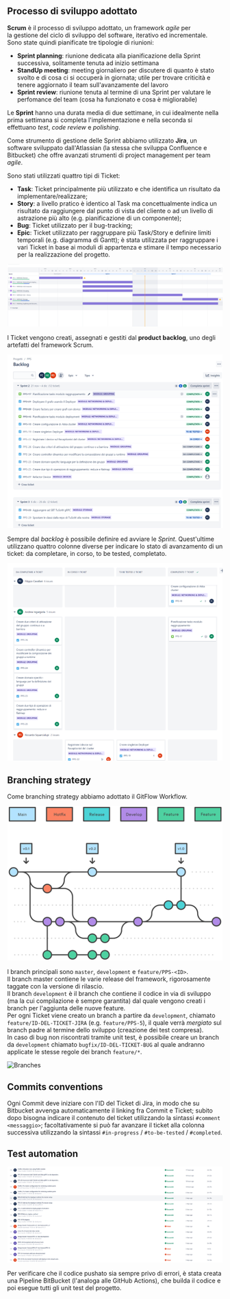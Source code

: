 ## Processo di sviluppo adottato

**Scrum** è il processo di sviluppo adottato, un framework *agile* per la gestione del ciclo di sviluppo del software, iterativo ed incrementale.
Sono state quindi pianificate tre tipologie di riunioni:
* **Sprint planning**: riunione dedicata alla pianificazione della Sprint successiva, solitamente tenuta ad inizio settimana
* **StandUp meeting**: meeting giornaliero per discutere di quanto è stato svolto e di cosa ci si occuperà in giornata; utile per trovare criticità e tenere aggiornato il team sull'avanzamente del lavoro
* **Sprint review**: riunione tenuta al termine di una Sprint per valutare le perfomance del team (cosa ha funzionato e cosa è migliorabile)

Le **Sprint** hanno una durata media di due settimane, in cui idealmente nella prima settimana si completa l'implementazione e nella seconda si effettuano *test*, *code review* e *polishing*.

Come strumento di gestione delle Sprint abbiamo utilizzato **Jira**, un software sviluppato dall'Atlassian (la stessa che sviluppa Confluence e Bitbucket) che offre avanzati strumenti di project management per team *agile*.

Sono stati utilizzati quattro tipi di Ticket:
* **Task**: Ticket principalmente più utilizzato e che identifica un risultato da implementare/realizzare;
* **Story**: a livello pratico è identico al Task ma concettualmente indica un risultato da raggiungere dal punto di vista del cliente o ad un livello di astrazione più alto (e.g. pianificazione di un componente);
* **Bug**: Ticket utilizzato per il bug-tracking;
* **Epic**: Ticket utilizzato per raggruppare più Task/Story e definire limiti temporali (e.g. diagramma di Gantt); è stata utilizzata per raggruppare i vari Ticket in base ai moduli di appartenza e stimare il tempo necessario per la realizzazione del progetto.

![Diagramma di Gantt delle EPIC del progetto](./images/epic.png)

I Ticket vengono creati, assegnati e gestiti dal **product backlog**, uno degli artefatti del framework Scrum.

![Product Backlog](./images/backlog.png)

Sempre dal *backlog* è possibile definire ed avviare le *Sprint*. Quest'ultime utilizzano quattro colonne diverse per indicare lo stato di avanzamento di un ticket: da completare, in corso, to be tested, completato.

![Board Sprint](./images/board.png)

## Branching strategy

Come branching strategy abbiamo adottato il GitFlow Workflow.

![GitFlow Workflow scheme](./images/gitflow.svg)

I branch principali sono `master`, `development` e `feature/PPS-<ID>`.  
Il branch master contiene le varie release del framework, rigorosamente taggate con la versione di rilascio.  
Il branch `development` è il branch che contiene il codice in via di sviluppo (ma la cui compilazione è sempre garantita) dal quale vengono creati i branch per l'aggiunta delle nuove feature.  
Per ogni Ticket viene creato un branch a partire da `development`, chiamato `feature/ID-DEL-TICKET-JIRA` (e.g. `feature/PPS-5`), il quale verrà *mergiato* sul branch padre al termine dello sviluppo (creazione dei test compresa).  
In caso di bug non riscontrati tramite unit test, è possibile creare un branch da `development` chiamato `bugfix/ID-DEL-TICKET-BUG` al quale andranno applicate le stesse regole dei branch `feature/*`.  

![Branches](git-tree.png)

## Commits conventions

Ogni Commit deve iniziare con l'ID del Ticket di Jira, in modo che su Bitbucket avvenga automaticamente il linking fra Commit e Ticket; subito dopo bisogna indicare il contenuto del ticket utilizzando la sintassi `#comment <messaggio>`; facoltativamente si può far avanzare il ticket alla colonna successiva utilizzando la sintassi `#in-progress` / `#to-be-tested` / `#completed`.

## Test automation

![Pipeline di BitBucket](./images/pipeline.png)

Per verificare che il codice pushato sia sempre privo di errori, è stata creata una Pipeline BitBucket (l'analoga alle GitHub Actions), che builda il codice e poi esegue tutti gli unit test del progetto.  
